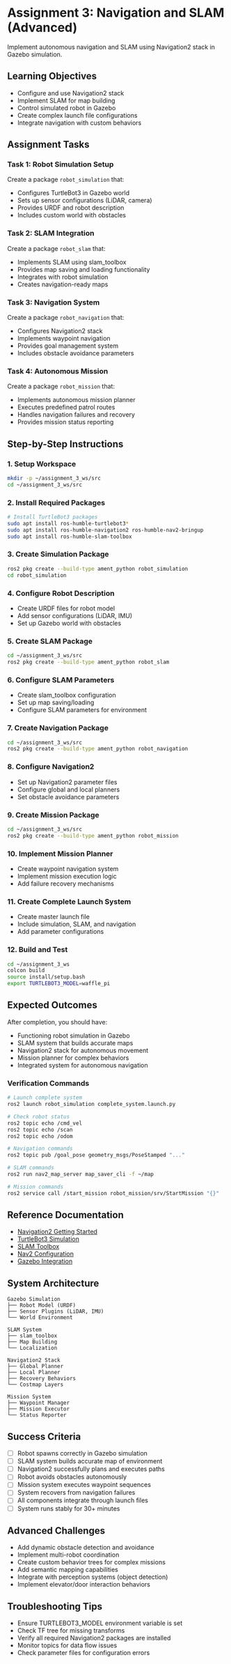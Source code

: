 # Assignment 3: Navigation and SLAM (Advanced)

Implement autonomous navigation and SLAM using Navigation2 stack in Gazebo simulation.

## Learning Objectives

- Configure and use Navigation2 stack
- Implement SLAM for map building
- Control simulated robot in Gazebo
- Create complex launch file configurations
- Integrate navigation with custom behaviors

## Assignment Tasks

### Task 1: Robot Simulation Setup

Create a package `robot_simulation` that:

- Configures TurtleBot3 in Gazebo world
- Sets up sensor configurations (LiDAR, camera)
- Provides URDF and robot description
- Includes custom world with obstacles

### Task 2: SLAM Integration

Create a package `robot_slam` that:

- Implements SLAM using slam_toolbox
- Provides map saving and loading functionality
- Integrates with robot simulation
- Creates navigation-ready maps

### Task 3: Navigation System

Create a package `robot_navigation` that:

- Configures Navigation2 stack
- Implements waypoint navigation
- Provides goal management system
- Includes obstacle avoidance parameters

### Task 4: Autonomous Mission

Create a package `robot_mission` that:

- Implements autonomous mission planner
- Executes predefined patrol routes
- Handles navigation failures and recovery
- Provides mission status reporting

## Step-by-Step Instructions

### 1. Setup Workspace

```bash
mkdir -p ~/assignment_3_ws/src
cd ~/assignment_3_ws/src
```

### 2. Install Required Packages

```bash
# Install TurtleBot3 packages
sudo apt install ros-humble-turtlebot3*
sudo apt install ros-humble-navigation2 ros-humble-nav2-bringup
sudo apt install ros-humble-slam-toolbox
```

### 3. Create Simulation Package

```bash
ros2 pkg create --build-type ament_python robot_simulation
cd robot_simulation
```

### 4. Configure Robot Description

- Create URDF files for robot model
- Add sensor configurations (LiDAR, IMU)
- Set up Gazebo world with obstacles

### 5. Create SLAM Package

```bash
cd ~/assignment_3_ws/src
ros2 pkg create --build-type ament_python robot_slam
```

### 6. Configure SLAM Parameters

- Create slam_toolbox configuration
- Set up map saving/loading
- Configure SLAM parameters for environment

### 7. Create Navigation Package

```bash
cd ~/assignment_3_ws/src
ros2 pkg create --build-type ament_python robot_navigation
```

### 8. Configure Navigation2

- Set up Navigation2 parameter files
- Configure global and local planners
- Set obstacle avoidance parameters

### 9. Create Mission Package

```bash
cd ~/assignment_3_ws/src
ros2 pkg create --build-type ament_python robot_mission
```

### 10. Implement Mission Planner

- Create waypoint navigation system
- Implement mission execution logic
- Add failure recovery mechanisms

### 11. Create Complete Launch System

- Create master launch file
- Include simulation, SLAM, and navigation
- Add parameter configurations

### 12. Build and Test

```bash
cd ~/assignment_3_ws
colcon build
source install/setup.bash
export TURTLEBOT3_MODEL=waffle_pi
```

## Expected Outcomes

After completion, you should have:

- Functioning robot simulation in Gazebo
- SLAM system that builds accurate maps
- Navigation2 stack for autonomous movement
- Mission planner for complex behaviors
- Integrated system for autonomous navigation

### Verification Commands

```bash
# Launch complete system
ros2 launch robot_simulation complete_system.launch.py

# Check robot status
ros2 topic echo /cmd_vel
ros2 topic echo /scan
ros2 topic echo /odom

# Navigation commands
ros2 topic pub /goal_pose geometry_msgs/PoseStamped "..."

# SLAM commands
ros2 run nav2_map_server map_saver_cli -f ~/map

# Mission commands
ros2 service call /start_mission robot_mission/srv/StartMission "{}"
```

## Reference Documentation

- [Navigation2 Getting Started](https://navigation.ros.org/getting_started/index.html)
- [TurtleBot3 Simulation](https://emanual.robotis.com/docs/en/platform/turtlebot3/simulation/)
- [SLAM Toolbox](https://github.com/SteveMacenski/slam_toolbox)
- [Nav2 Configuration](https://navigation.ros.org/configuration/index.html)
- [Gazebo Integration](https://docs.ros.org/en/humble/Tutorials/Advanced/Simulators/Gazebo/Gazebo.html)

## System Architecture

```
Gazebo Simulation
├── Robot Model (URDF)
├── Sensor Plugins (LiDAR, IMU)
└── World Environment

SLAM System
├── slam_toolbox
├── Map Building
└── Localization

Navigation2 Stack
├── Global Planner
├── Local Planner
├── Recovery Behaviors
└── Costmap Layers

Mission System
├── Waypoint Manager
├── Mission Executor
└── Status Reporter
```

## Success Criteria

- [ ] Robot spawns correctly in Gazebo simulation
- [ ] SLAM system builds accurate map of environment
- [ ] Navigation2 successfully plans and executes paths
- [ ] Robot avoids obstacles autonomously
- [ ] Mission system executes waypoint sequences
- [ ] System recovers from navigation failures
- [ ] All components integrate through launch files
- [ ] System runs stably for 30+ minutes

## Advanced Challenges

- Add dynamic obstacle detection and avoidance
- Implement multi-robot coordination
- Create custom behavior trees for complex missions
- Add semantic mapping capabilities
- Integrate with perception systems (object detection)
- Implement elevator/door interaction behaviors

## Troubleshooting Tips

- Ensure TURTLEBOT3_MODEL environment variable is set
- Check TF tree for missing transforms
- Verify all required Navigation2 packages are installed
- Monitor topics for data flow issues
- Check parameter files for configuration errors

